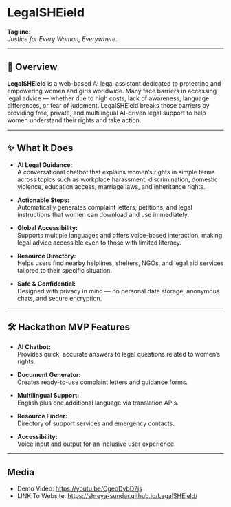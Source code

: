 # LegalSHEield

**Tagline:**  
*Justice for Every Woman, Everywhere.*

---

## 📖 Overview

**LegalSHEield** is a web-based AI legal assistant dedicated to protecting and empowering women and girls worldwide. Many face barriers in accessing legal advice — whether due to high costs, lack of awareness, language differences, or fear of judgment. LegalSHEield breaks those barriers by providing free, private, and multilingual AI-driven legal support to help women understand their rights and take action.

---

## ✨ What It Does

- **AI Legal Guidance:**  
  A conversational chatbot that explains women’s rights in simple terms across topics such as workplace harassment, discrimination, domestic violence, education access, marriage laws, and inheritance rights.

- **Actionable Steps:**  
  Automatically generates complaint letters, petitions, and legal instructions that women can download and use immediately.

- **Global Accessibility:**  
  Supports multiple languages and offers voice-based interaction, making legal advice accessible even to those with limited literacy.

- **Resource Directory:**  
  Helps users find nearby helplines, shelters, NGOs, and legal aid services tailored to their specific situation.

- **Safe & Confidential:**  
  Designed with privacy in mind — no personal data storage, anonymous chats, and secure encryption.

---

## 🛠️ Hackathon MVP Features

- **AI Chatbot:**  
  Provides quick, accurate answers to legal questions related to women’s rights.

- **Document Generator:**  
  Creates ready-to-use complaint letters and guidance forms.

- **Multilingual Support:**  
  English plus one additional language via translation APIs.

- **Resource Finder:**  
  Directory of support services and emergency contacts.

- **Accessibility:**  
  Voice input and output for an inclusive user experience.
---
## Media
- Demo Video: https://youtu.be/CgeoDybD7js
- LINK To Website: https://shreya-sundar.github.io/LegalSHEield/

